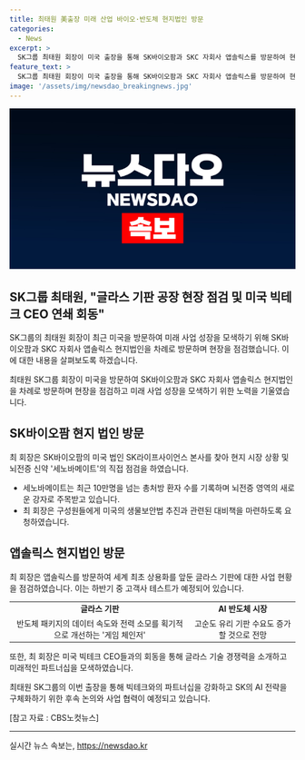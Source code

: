 ```yaml
---
title: 최태원 美출장 미래 산업 바이오·반도체 현지법인 방문
categories:
  - News
excerpt: >
  SK그룹 최태원 회장이 미국 출장을 통해 SK바이오팜과 SKC 자회사 앱솔릭스를 방문하여 현지 사업 현황을 점검했다. 최 회장은 미국의 주요 빅테크 CEO들과 연쇄 회동을 가졌고, 글로벌 AI 파트너십을 모색하는 등 SK의 AI 전략 강화에 힘을 쏟았다. 또한, SK는 최 회장의 출장 결과를 토대로 빅테크 파트너사들과의 협력을 강화하고 AI 생태계 경쟁력을 향상시킬 계획이라고 밝혔다. 최 회장은 글라스 기판을 통한 혁신 기술과 미래 성장동력을 모색하기 위해 현지를 방문하며 SK의 글로벌 비즈니스 전략을 적극 추진 중이다.
feature_text: >
  SK그룹 최태원 회장이 미국 출장을 통해 SK바이오팜과 SKC 자회사 앱솔릭스를 방문하여 현지 사업 현황을 점검했다. 최 회장은 미국의 주요 빅테크 CEO들과 연쇄 회동을 가졌고, 글로벌 AI 파트너십을 모색하는 등 SK의 AI 전략 강화에 힘을 쏟았다. 또한, SK는 최 회장의 출장 결과를 토대로 빅테크 파트너사들과의 협력을 강화하고 AI 생태계 경쟁력을 향상시킬 계획이라고 밝혔다. 최 회장은 글라스 기판을 통한 혁신 기술과 미래 성장동력을 모색하기 위해 현지를 방문하며 SK의 글로벌 비즈니스 전략을 적극 추진 중이다.
image: '/assets/img/newsdao_breakingnews.jpg'
---
```


<p><img src="/assets/img/newsdao_breakingnews.jpg" alt="flaretime 속보" /></p>

<h2 data-ke-size="size26">SK그룹 최태원, "글라스 기판 공장 현장 점검 및 미국 빅테크 CEO 연쇄 회동"</h2>

<p>SK그룹의 최태원 회장이 최근 미국을 방문하여 미래 사업 성장을 모색하기 위해 SK바이오팜과 SKC 자회사 앱솔릭스 현지법인을 차례로 방문하며 현장을 점검했습니다. 이에 대한 내용을 살펴보도록 하겠습니다.</p>

<p data-ke-size="size16">최태원 SK그룹 회장이 미국을 방문하여 SK바이오팜과 SKC 자회사 앱솔릭스 현지법인을 차례로 방문하며 현장을 점검하고 미래 사업 성장을 모색하기 위한 노력을 기울였습니다.</p>

<h2 data-ke-size="size24">SK바이오팜 현지 법인 방문</h2>

<p data-ke-size="size16">최 회장은 SK바이오팜의 미국 법인 SK라이프사이언스 본사를 찾아 현지 시장 상황 및 뇌전증 신약 '세노바메이트'의 직접 점검을 하였습니다.</p>

<ul>
  <li>세노바메이트는 최근 10만명을 넘는 총처방 환자 수를 기록하며 뇌전증 영역의 새로운 강자로 주목받고 있습니다.</li>
  <li>최 회장은 구성원들에게 미국의 생물보안법 추진과 관련된 대비책을 마련하도록 요청하였습니다.</li>
</ul>

<h2 data-ke-size="size24">앱솔릭스 현지법인 방문</h2>

<p data-ke-size="size16">최 회장은 앱솔릭스를 방문하여 세계 최초 상용화를 앞둔 글라스 기판에 대한 사업 현황을 점검하였습니다. 이는 하반기 중 고객사 테스트가 예정되어 있습니다.</p>

<table>
  <tr>
    <td style="text-align: center; height: 17px;"><b>글라스 기판</b></td>
    <td style="text-align: center; height: 17px;"><b>AI 반도체 시장</b></td>
  </tr>
  <tr>
    <td style="text-align: center; height: 17px;">반도체 패키지의 데이터 속도와 전력 소모를 획기적으로 개선하는 '게임 체인저'</td>
    <td style="text-align: center; height: 17px;">고순도 유리 기판 수요도 증가할 것으로 전망</td>
  </tr>
</table>

<p data-ke-size="size16">또한, 최 회장은 미국 빅테크 CEO들과의 회동을 통해 글라스 기술 경쟁력을 소개하고 미래적인 파트너십을 모색하였습니다.</p>

<div>
  <p data-ke-size="size16">최태원 SK그룹의 이번 출장을 통해 빅테크와의 파트너십을 강화하고 SK의 AI 전략을 구체화하기 위한 후속 논의와 사업 협력이 예정되고 있습니다.</p>
</div>

<p data-ke-size="size16">[참고 자료 : CBS노컷뉴스]</p>

<hr>
실시간 뉴스 속보는, <a href="https://newsdao.kr" rel="dofollow">https://newsdao.kr</a>



